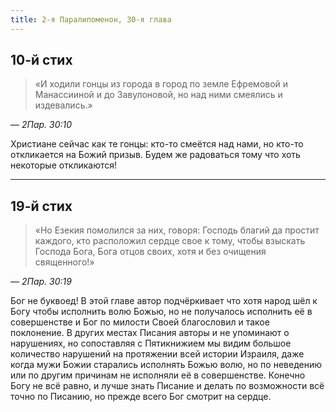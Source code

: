 ```yaml
---
title: 2-я Паралипоменон, 30-я глава
---
```


## 10-й стих

> «И ходили гонцы из города в город по земле Ефремовой и Манассииной и до Завулоновой,
> но над ними смеялись и издевались.»

— <cite>2Пар.&nbsp;30:10</cite>

Христиане сейчас как те гонцы: кто-то смеётся над нами, но кто-то откликается на Божий призыв.
Будем же радоваться тому что хоть некоторые откликаются!

***

## 19-й стих

> «Но Езекия помолился за них, говоря: Господь благий да простит каждого,
> кто расположил сердце свое к тому, чтобы взыскать Господа Бога, Бога отцов своих,
> хотя и без очищения священного!»

— <cite>2Пар.&nbsp;30:19</cite>

Бог не буквоед! В этой главе автор подчёркивает что хотя народ шёл к Богу чтобы исполнить волю Божью,
но не получалось исполнить её в совершенстве и Бог по милости Своей благословил и такое поклонение.
В других местах Писания авторы и не упоминают о нарушениях, но сопоставляя с Пятикнижием мы видим
большое количество нарушений на протяжении всей истории Израиля, даже когда мужи Божии старались
исполнять Божью волю, но по неведению или по другим причинам не исполняли её в совершенстве.
Конечно Богу не всё равно, и лучше знать Писание и делать по возможности всё точно по Писанию,
но прежде всего Бог смотрит на сердце.
